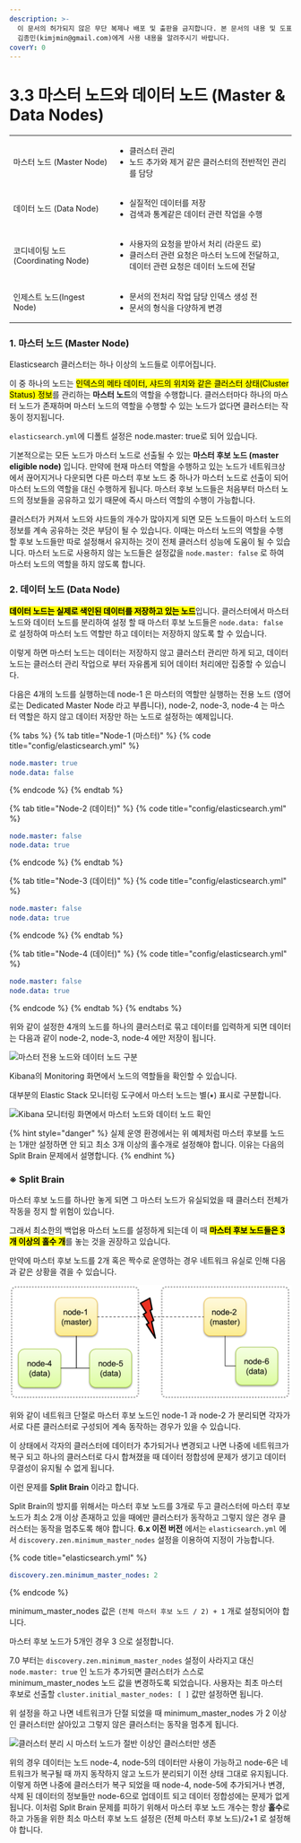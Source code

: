 ```yaml
---
description: >-
  이 문서의 허가되지 않은 무단 복제나 배포 및 출판을 금지합니다. 본 문서의 내용 및 도표 등을 인용하고자 하는 경우 출처를 명시하고
  김종민(kimjmin@gmail.com)에게 사용 내용을 알려주시기 바랍니다.
coverY: 0
---
```


# 3.3 마스터 노드와 데이터 노드 (Master & Data Nodes)



|                              |                                                                                                   |
| ---------------------------- | ------------------------------------------------------------------------------------------------- |
| 마스터 노드 (Master Node)         | <ul><li>클러스터 관리</li><li>노드 추가와 제거 같은 클러스터의 전반적인 관리를 담당</li></ul>                                  |
| 데이터 노드 (Data Node)           | <ul><li>실질적인 데이터를 저장</li><li>검색과 통계같은 데이터 관련 작업을 수행</li></ul>                                     |
| 코디네이팅 노드 (Coordinating Node) | <ul><li>사용자의 요청을 받아서 처리 (라운드 로)</li><li>클러스터 관련 요청은 마스터 노드에 전달하고, 데이터 관련 요청은 데이터 노드에 전달</li></ul> |
| 인제스트 노드(Ingest Node)         | <ul><li>문서의 전처리 작업 담당 인덱스 생성 전 </li><li>문서의 형식을 다양하게 변경</li></ul>                                 |



### 1. 마스터 노드 (Master Node)

Elasticsearch 클러스터는 하나 이상의 노드들로 이루어집니다.&#x20;

이 중 하나의 노드는 <mark style="background-color:yellow;">인덱스의 메타 데이터, 샤드의 위치와 같은 클러스터 상태(Cluster Status) 정보</mark>를 관리하는 **마스터 노드**의 역할을 수행합니다. 클러스터마다 하나의 마스터 노드가 존재하며 마스터 노드의 역할을 수행할 수 있는 노드가 없다면 클러스터는 작동이 정지됩니다.

`elasticsearch.yml`에 디폴트 설정은 node.master: true로 되어 있습니다.&#x20;

&#x20;기본적으로는 모든 노드가 마스터 노드로 선출될 수 있는 **마스터 후보 노드 (master eligible node)** 입니다. 만약에 현재 마스터 역할을 수행하고 있는 노드가 네트워크상에서 끊어지거나 다운되면 다른 마스터 후보 노드 중 하나가 마스터 노드로 선출이 되어 마스터 노드의 역할을 대신 수행하게 됩니다. 마스터 후보 노드들은 처음부터 마스터 노드의 정보들을 공유하고 있기 때문에 즉시 마스터 역할의 수행이 가능합니다.



&#x20;클러스터가 커져서 노드와 샤드들의 개수가 많아지게 되면 모든 노드들이 마스터 노드의 정보를 계속 공유하는 것은 부담이 될 수 있습니다. 이때는 마스터 노드의 역할을 수행 할 후보 노드들만 따로 설정해서 유지하는 것이 전체 클러스터 성능에 도움이 될 수 있습니다. 마스터 노드로 사용하지 않는 노드들은 설정값을 `node.master: false` 로 하여 마스터 노드의 역할을 하지 않도록 합니다.



### 2. 데이터 노드 (Data Node)

&#x20;<mark style="background-color:yellow;">**데이터 노드는 실제로 색인된 데이터를 저장하고 있는 노드**</mark>입니다. 클러스터에서 마스터 노드와 데이터 노드를 분리하여 설정 할 때 마스터 후보 노드들은 `node.data: false` 로 설정하여 마스터 노드 역할만 하고 데이터는 저장하지 않도록 할 수 있습니다.&#x20;

&#x20;이렇게 하면 마스터 노드는 데이터는 저장하지 않고 클러스터 관리만 하게 되고, 데이터 노드는 클러스터 관리 작업으로 부터 자유롭게 되어 데이터 처리에만 집중할 수 있습니다.

&#x20;다음은 4개의 노드를 실행하는데 node-1 은 마스터의 역할만 실행하는 전용 노드 (영어로는 Dedicated Master Node 라고 부릅니다), node-2, node-3, node-4 는 마스터 역할은 하지 않고 데이터 저장만 하는 노드로 설정하는 예제입니다.

{% tabs %}
{% tab title="Node-1 (마스터)" %}
{% code title="config/elasticsearch.yml" %}
```yaml
node.master: true
node.data: false
```
{% endcode %}
{% endtab %}

{% tab title="Node-2 (데이터)" %}
{% code title="config/elasticsearch.yml" %}
```yaml
node.master: false
node.data: true
```
{% endcode %}
{% endtab %}

{% tab title="Node-3 (데이터)" %}
{% code title="config/elasticsearch.yml" %}
```yaml
node.master: false
node.data: true
```
{% endcode %}
{% endtab %}

{% tab title="Node-4 (데이터)" %}
{% code title="config/elasticsearch.yml" %}
```yaml
node.master: false
node.data: true
```
{% endcode %}
{% endtab %}
{% endtabs %}

위와 같이 설정한 4개의 노드를 하나의 클러스터로 묶고 데이터를 입력하게 되면 데이터는 다음과 같이 node-2, node-3, node-4 에만 저장이 됩니다.

![마스터 전용 노드와 데이터 노드 구분](<../.gitbook/assets/image (24).png>)

Kibana의 Monitoring 화면에서 노드의 역할들을 확인할 수 있습니다.&#x20;

대부분의 Elastic Stack 모니터링 도구에서 마스터 노드는 별(⭑) 표시로 구분합니다.

![Kibana 모니터링 화면에서 마스터 노드와 데이터 노드 확인](<../.gitbook/assets/image (25).png>)

{% hint style="danger" %}
실제 운영 환경에서는 위 예제처럼 마스터 후보를 노드는 1개만 설정하면 안 되고 최소 3개 이상의 홀수개로 설정해야 합니다. 이유는 다음의 Split Brain 문제에서 설명합니다.
{% endhint %}

### ※ Split Brain

마스터 후보 노드를 하나만 놓게 되면 그 마스터 노드가 유실되었을 때 클러스터 전체가 작동을 정지 할 위험이 있습니다.&#x20;

그래서 최소한의 백업용 마스터 노드를 설정하게 되는데 이 때 <mark style="background-color:yellow;">**마스터 후보 노드들은 3개 이상의 홀수 개**</mark>를 놓는 것을 권장하고 있습니다.&#x20;

만약에 마스터 후보 노드를 2개 혹은 짝수로 운영하는 경우 네트워크 유실로 인해 다음과 같은 상황을 겪을 수 있습니다.



![네트워크 단절로 인한 클러스터 분리](<../.gitbook/assets/image (26).png>)

&#x20;위와 같이 네트워크 단절로 마스터 후보 노드인 node-1 과 node-2 가 분리되면 각자가 서로 다른 클러스터로 구성되어 계속 동작하는 경우가 있을 수 있습니다.&#x20;

이 상태에서 각자의 클러스터에 데이터가 추가되거나 변경되고 나면 나중에 네트워크가 복구 되고 하나의 클러스터로 다시 합쳐졌을 때 데이터 정합성에 문제가 생기고 데이터 무결성이 유지될 수 없게 됩니다.&#x20;

이런 문제를 **Split Brain** 이라고 합니다.

Split Brain의 방지를 위해서는 마스터 후보 노드를 3개로 두고 클러스터에 마스터 후보 노드가 최소 2개 이상 존재하고 있을 때에만 클러스터가 동작하고 그렇지 않은 경우 클러스터는 동작을 멈추도록 해야 합니다. **6.x 이전 버전** 에서는 `elasticsearch.yml` 에서 `discovery.zen.minimum_master_nodes` 설정을 이용하여 지정이 가능합니다.

{% code title="elasticsearch.yml" %}
```yaml
discovery.zen.minimum_master_nodes: 2
```
{% endcode %}

minimum\_master\_nodes 값은 `(전체 마스터 후보 노드 / 2) + 1` 개로 설정되어야 합니다.&#x20;

마스터 후보 노드가 5개인 경우 3 으로 설정합니다.

7.0 부터는 `discovery.zen.minimum_master_nodes` 설정이 사라지고 대신 `node.master: true` 인 노드가 추가되면 클러스터가 스스로 minimum\_master\_nodes 노드 값을 변경하도록 되었습니다. 사용자는 최초 마스터 후보로 선출할 `cluster.initial_master_nodes: [ ]` 값만 설정하면 됩니다.

&#x20;위 설정을 하고 나면 네트워크가 단절 되었을 때 minimum\_master\_nodes 가 2 이상인 클러스터만 살아있고 그렇지 않은 클러스터는 동작을 멈추게 됩니다.

![클러스터 분리 시 마스터 노드가 절반 이상인 클러스터만 생존](<../.gitbook/assets/image (27).png>)



&#x20;위의 경우 데이터는 노드 node-4, node-5의 데이터만 사용이 가능하고 node-6은 네트워크가 복구될 때 까지 동작하지 않고 노드가 분리되기 이전 상태 그대로 유지됩니다. 이렇게 하면 나중에 클러스터가 복구 되었을 때 node-4, node-5에 추가되거나 변경, 삭제 된 데이터의 정보들만 node-6으로 업데이트 되고 데이터 정합성에는 문제가 없게 됩니다. 이처럼 Split Brain 문제를 피하기 위해서 마스터 후보 노드 개수는 항상 **홀수**로 하고 가동을 위한 최소 마스터 후보 노드 설정은 (전체 마스터 후보 노드)/2+1 로 설정해야 합니다.

